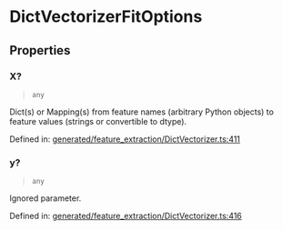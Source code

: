 # DictVectorizerFitOptions

## Properties

### X?

> `any`

Dict(s) or Mapping(s) from feature names (arbitrary Python objects) to feature values (strings or convertible to dtype).

Defined in:  [generated/feature\_extraction/DictVectorizer.ts:411](https://github.com/transitive-bullshit/scikit-learn-ts/blob/122b3c0/packages/sklearn/src/generated/feature_extraction/DictVectorizer.ts#L411)

### y?

> `any`

Ignored parameter.

Defined in:  [generated/feature\_extraction/DictVectorizer.ts:416](https://github.com/transitive-bullshit/scikit-learn-ts/blob/122b3c0/packages/sklearn/src/generated/feature_extraction/DictVectorizer.ts#L416)

